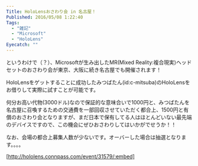 ```yaml
---
Title: HoloLensおさわり会 in 名古屋！
Published: 2016/05/08 1:22:40
Tags:
  - "雑記"
  - "Microsoft"
  - "HoloLens"
Eyecatch: ""
---
```

<?# Twitter 728279287741087744 /?>

というわけで（？）、Microsoftが生み出したMR(Mixed Reality:複合現実)ヘッドセットのおさわり会が東京、大阪に続き名古屋でも開催されます！  

HoloLensをゲットすることに成功したみつばたん(id:c-mitsuba)のHoloLensをお借りして実際に試すことが可能です。  

何分お高い代物(3000ドル)なので保証的な意味合いで1000円と、みつばたんを名古屋に召喚するための交通費を一部回収させていただく都合上、1500円と有償のおさわり会となりますが、まだ日本で保有してる人はほとんどいない最先端のデバイスですので、この機会にぜひおさわりしてはいかがでせうか！！  

なお、会場の都合上募集人数が少ないです。オーバーした場合は抽選となります。。。。  

[http://hololens.connpass.com/event/31579/:embed]
